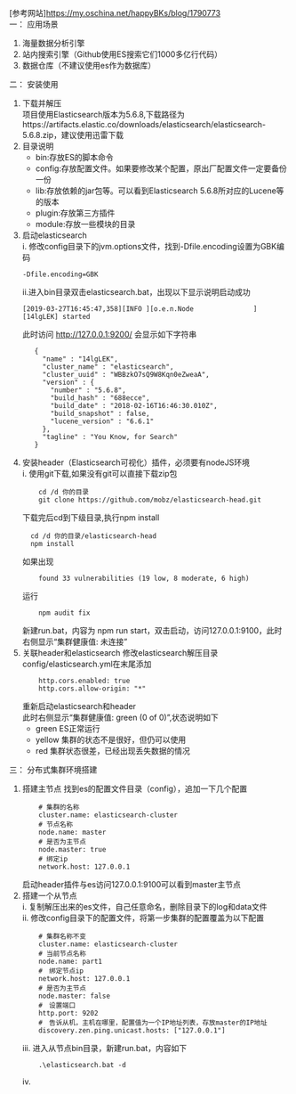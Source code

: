 [参考网站]https://my.oschina.net/happyBKs/blog/1790773  
一： 应用场景
1. 海量数据分析引擎
2. 站内搜索引擎（Github使用ES搜索它们1000多亿行代码）
3. 数据仓库（不建议使用es作为数据库）

二： 安装使用
1. 下载并解压  
项目使用Elasticsearch版本为5.6.8,下载路径为https://artifacts.elastic.co/downloads/elasticsearch/elasticsearch-5.6.8.zip，建议使用迅雷下载
2. 目录说明
    * bin:存放ES的脚本命令
    * config:存放配置文件。如果要修改某个配置，原出厂配置文件一定要备份一份
    * lib:存放依赖的jar包等。可以看到Elasticsearch 5.6.8所对应的Lucene等的版本
    * plugin:存放第三方插件
    * module:存放一些模块的目录
3. 启动elasticsearch  
    i. 修改config目录下的jvm.options文件，找到-Dfile.encoding设置为GBK编码  
    ```
    -Dfile.encoding=GBK
    ```
    ii.进入bin目录双击elasticsearch.bat，出现以下显示说明启动成功
    ```
    [2019-03-27T16:45:47,358][INFO ][o.e.n.Node               ] [14lgLEK] started
    ```
    此时访问 http://127.0.0.1:9200/ 会显示如下字符串
    ```
       {
         "name" : "14lgLEK",
         "cluster_name" : "elasticsearch",
         "cluster_uuid" : "WBBzkO7sQ9W8Kqn0eZweaA",
         "version" : {
           "number" : "5.6.8",
           "build_hash" : "688ecce",
           "build_date" : "2018-02-16T16:46:30.010Z",
           "build_snapshot" : false,
           "lucene_version" : "6.6.1"
         },
         "tagline" : "You Know, for Search"
       } 
    ```
4. 安装header（Elasticsearch可视化）插件，必须要有nodeJS环境  
    i. 使用git下载,如果没有git可以直接下载zip包
    ```
        cd /d 你的目录
        git clone https://github.com/mobz/elasticsearch-head.git
    ```
    下载完后cd到下级目录,执行npm install
    ```
      cd /d 你的目录/elasticsearch-head
      npm install 
    ```
    如果出现
    ```
        found 33 vulnerabilities (19 low, 8 moderate, 6 high)
    ```
    运行
    ```
        npm audit fix
    ```
    新建run.bat，内容为 npm run start，双击启动，访问127.0.0.1:9100，此时右侧显示“集群健康值: 未连接”
5. 关联header和elasticsearch
    修改elasticsearch解压目录config/elasticsearch.yml在末尾添加
    ```
        http.cors.enabled: true
        http.cors.allow-origin: "*"   
    ```
    重新启动elasticsearch和header  
    此时右侧显示“集群健康值: green (0 of 0)”,状态说明如下
    * green ES正常运行
    * yellow 集群的状态不是很好，但仍可以使用
    * red 集群状态很差，已经出现丢失数据的情况
    
三： 分布式集群环境搭建
1. 搭建主节点
    找到es的配置文件目录（config），追加一下几个配置
    ```
        # 集群的名称
        cluster.name: elasticsearch-cluster
        # 节点名称
        node.name: master
        # 是否为主节点
        node.master: true
        # 绑定ip
        network.host: 127.0.0.1
    ```
    启动header插件与es访问127.0.0.1:9100可以看到master主节点
2. 搭建一个从节点  
    i. 复制解压出来的es文件，自己任意命名，删除目录下的log和data文件  
    ii. 修改config目录下的配置文件，将第一步集群的配置覆盖为以下配置
    ```
        # 集群名称不变
        cluster.name: elasticsearch-cluster
        # 当前节点名称
        node.name: part1
        #　绑定节点ip
        network.host: 127.0.0.1
        # 是否为主节点
        node.master: false
        #　设置端口
        http.port: 9202
        #　告诉从机，主机在哪里，配置值为一个IP地址列表，存放master的IP地址
        discovery.zen.ping.unicast.hosts: ["127.0.0.1"]
    ```   
    iii. 进入从节点bin目录，新建run.bat，内容如下
    ```
        .\elasticsearch.bat -d
    ```
    iv. 